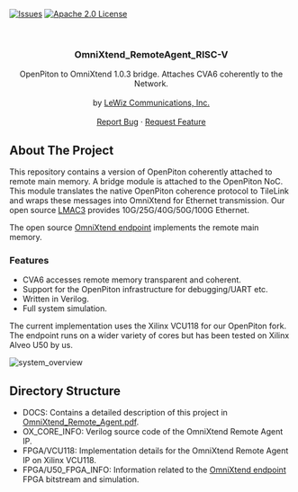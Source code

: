 [![Issues][issues-shield]][issues-url]
[![Apache 2.0 License][license-shield]][license-url]

<br />
<div align="center">

  <h3 align="center">OmniXtend_RemoteAgent_RISC-V</h3>

  <p align="center">
    OpenPiton to OmniXtend 1.0.3 bridge. Attaches CVA6 coherently to the Network.
    <br />
    <br />
    by <a href="https://www.LeWiz.com">LeWiz Communications, Inc.</a>
    <br />
    <br />
    <a href="https://github.com/lewiz-support/OmniXtend_RemoteAgent_RISC-V/issues">Report Bug</a>
    ·
    <a href="https://github.com/lewiz-support/OmniXtend_RemoteAgent_RISC-V/issues">Request Feature</a>
  </p>
</div>

## About The Project

This repository contains a version of OpenPiton coherently attached to remote main memory. A bridge module is attached to the OpenPiton NoC. This module translates the native OpenPiton coherence protocol to TileLink and wraps these messages into OmniXtend for Ethernet transmission. Our open source [LMAC3][lmac] provides 10G/25G/40G/50G/100G Ethernet.

The open source [OmniXtend endpoint][oxendpoint] implements the remote main memory.

### Features
- CVA6 accesses remote memory transparent and coherent.
- Support for the OpenPiton infrastructure for debugging/UART etc.
- Written in Verilog.
- Full system simulation.

The current implementation uses the Xilinx VCU118 for our OpenPiton fork. The endpoint runs on a wider variety of cores but has been tested on Xilinx Alveo U50 by us.

![system_overview](https://user-images.githubusercontent.com/451732/211386729-f1bc360f-a483-4571-b0d1-72d11af0e03d.png)

## Directory Structure
- DOCS: Contains a detailed description of this project in [OmniXtend_Remote_Agent.pdf][oxradoc].
- OX_CORE_INFO: Verilog source code of the OmniXtend Remote Agent IP.
- FPGA/VCU118: Implementation details for the OmniXtend Remote Agent IP on Xilinx VCU118.
- FPGA/U50_FPGA_INFO: Information related to the [OmniXtend endpoint][oxendpoint] FPGA bitstream and simulation.

[issues-shield]: https://img.shields.io/github/issues/lewiz-support/OmniXtend_RemoteAgent_RISC-V.svg?style=for-the-badge
[issues-url]: https://github.com/lewiz-support/OmniXtend_RemoteAgent_RISC-V/issues
[license-shield]: https://img.shields.io/github/license/lewiz-support/OmniXtend_RemoteAgent_RISC-V.svg?style=for-the-badge
[license-url]: https://github.com/lewiz-support/OmniXtend_RemoteAgent_RISC-V/blob/master/LICENSE
[oxspec]: https://github.com/chipsalliance/omnixtend/blob/master/OmniXtend-1.0.3/spec/OmniXtend-1.0.3.pdf
[tlspec]: https://github.com/chipsalliance/omnixtend/blob/master/OmniXtend-1.0.3/spec/TileLink-1.8.0.pdf
[lewiz]: https://www.LeWiz.com
[oxendpoint]: https://github.com/westerndigitalcorporation/OmnixtendEndpoint
[lmac]: https://github.com/lewiz-support/LMAC_CORE3
[oxradoc]: https://github.com/lewiz-support/OmniXtend_RemoteAgent_RISC-V/blob/main/DOCS/OmniXtend_Remote_Agent.pdf

